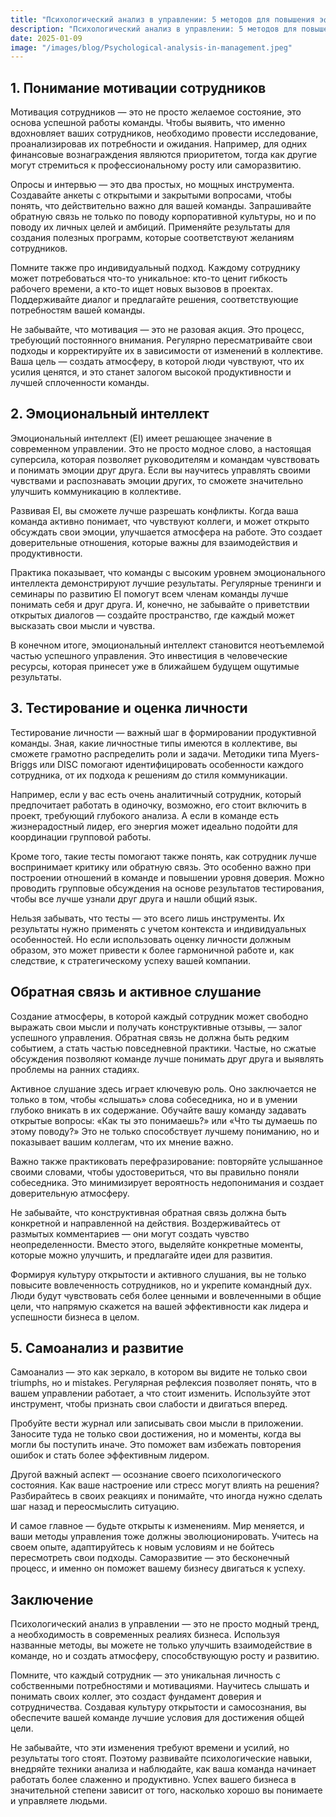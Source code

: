 ```yaml
---  
title: "Психологический анализ в управлении: 5 методов для повышения эффективности бизнеса"  
description: "Психологический анализ в управлении: 5 методов для повышения эффективности бизнеса"  
date: 2025-01-09
image: "/images/blog/Psychological-analysis-in-management.jpeg" 
---
```


## 1. Понимание мотивации сотрудников

Мотивация сотрудников — это не просто желаемое состояние, это основа успешной работы команды. Чтобы выявить, что именно вдохновляет ваших сотрудников, необходимо провести исследование, проанализировав их потребности и ожидания. Например, для одних финансовые вознаграждения являются приоритетом, тогда как другие могут стремиться к профессиональному росту или саморазвитию.

Опросы и интервью — это два простых, но мощных инструмента. Создавайте анкеты с открытыми и закрытыми вопросами, чтобы понять, что действительно важно для вашей команды. Запрашивайте обратную связь не только по поводу корпоративной культуры, но и по поводу их личных целей и амбиций. Применяйте результаты для создания полезных программ, которые соответствуют желаниям сотрудников.

Помните также про индивидуальный подход. Каждому сотруднику может потребоваться что-то уникальное: кто-то ценит гибкость рабочего времени, а кто-то ищет новых вызовов в проектах. Поддерживайте диалог и предлагайте решения, соответствующие потребностям вашей команды.

Не забывайте, что мотивация — это не разовая акция. Это процесс, требующий постоянного внимания. Регулярно пересматривайте свои подходы и корректируйте их в зависимости от изменений в коллективе. Ваша цель — создать атмосферу, в которой люди чувствуют, что их усилия ценятся, и это станет залогом высокой продуктивности и лучшей сплоченности команды.
## 2. Эмоциональный интеллект

Эмоциональный интеллект (EI) имеет решающее значение в современном управлении. Это не просто модное слово, а настоящая суперсила, которая позволяет руководителям и командам чувствовать и понимать эмоции друг друга. Если вы научитесь управлять своими чувствами и распознавать эмоции других, то сможете значительно улучшить коммуникацию в коллективе.

Развивая EI, вы сможете лучше разрешать конфликты. Когда ваша команда активно понимает, что чувствуют коллеги, и может открыто обсуждать свои эмоции, улучшается атмосфера на работе. Это создает доверительные отношения, которые важны для взаимодействия и продуктивности.

Практика показывает, что команды с высоким уровнем эмоционального интеллекта демонстрируют лучшие результаты. Регулярные тренинги и семинары по развитию EI помогут всем членам команды лучше понимать себя и друг друга. И, конечно, не забывайте о приветствии открытых диалогов — создайте пространство, где каждый может высказать свои мысли и чувства.

В конечном итоге, эмоциональный интеллект становится неотъемлемой частью успешного управления. Это инвестиция в человеческие ресурсы, которая принесет уже в ближайшем будущем ощутимые результаты.
## 3. Тестирование и оценка личности

Тестирование личности — важный шаг в формировании продуктивной команды. Зная, какие личностные типы имеются в коллективе, вы сможете грамотно распределить роли и задачи. Методики типа Myers-Briggs или DISC помогают идентифицировать особенности каждого сотрудника, от их подхода к решениям до стиля коммуникации.

Например, если у вас есть очень аналитичный сотрудник, который предпочитает работать в одиночку, возможно, его стоит включить в проект, требующий глубокого анализа. А если в команде есть жизнерадостный лидер, его энергия может идеально подойти для координации групповой работы. 

Кроме того, такие тесты помогают также понять, как сотрудник лучше воспринимает критику или обратную связь. Это особенно важно при построении отношений в команде и повышении уровня доверия. Можно проводить групповые обсуждения на основе результатов тестирования, чтобы все лучше узнали друг друга и нашли общий язык.

Нельзя забывать, что тесты — это всего лишь инструменты. Их результаты нужно применять с учетом контекста и индивидуальных особенностей. Но если использовать оценку личности должным образом, это может привести к более гармоничной работе и, как следствие, к стратегическому успеху вашей компании.
## Обратная связь и активное слушание

Создание атмосферы, в которой каждый сотрудник может свободно выражать свои мысли и получать конструктивные отзывы, — залог успешного управления. Обратная связь не должна быть редким событием, а стать частью повседневной практики. Частые, но сжатые обсуждения позволяют команде лучше понимать друг друга и выявлять проблемы на ранних стадиях.

Активное слушание здесь играет ключевую роль. Оно заключается не только в том, чтобы «слышать» слова собеседника, но и в умении глубоко вникать в их содержание. Обучайте вашу команду задавать открытые вопросы: «Как ты это понимаешь?» или «Что ты думаешь по этому поводу?» Это не только способствует лучшему пониманию, но и показывает вашим коллегам, что их мнение важно.

Важно также практиковать перефразирование: повторяйте услышанное своими словами, чтобы удостовериться, что вы правильно поняли собеседника. Это минимизирует вероятность недопонимания и создает доверительную атмосферу.

Не забывайте, что конструктивная обратная связь должна быть конкретной и направленной на действия. Воздерживайтесь от размытых комментариев — они могут создать чувство неопределенности. Вместо этого, выделяйте конкретные моменты, которые можно улучшить, и предлагайте идеи для развития.

Формируя культуру открытости и активного слушания, вы не только повысите вовлеченность сотрудников, но и укрепите командный дух. Люди будут чувствовать себя более ценными и вовлеченными в общие цели, что напрямую скажется на вашей эффективности как лидера и успешности бизнеса в целом.
## 5. Самоанализ и развитие

Самоанализ — это как зеркало, в котором вы видите не только свои triumphs, но и mistakes. Регулярная рефлексия позволяет понять, что в вашем управлении работает, а что стоит изменить. Используйте этот инструмент, чтобы признать свои слабости и двигаться вперед.

Пробуйте вести журнал или записывать свои мысли в приложении. Заносите туда не только свои достижения, но и моменты, когда вы могли бы поступить иначе. Это поможет вам избежать повторения ошибок и стать более эффективным лидером.

Другой важный аспект — осознание своего психологического состояния. Как ваше настроение или стресс могут влиять на решения? Разбирайтесь в своих реакциях и понимайте, что иногда нужно сделать шаг назад и переосмыслить ситуацию.

И самое главное — будьте открыты к изменениям. Мир меняется, и ваши методы управления тоже должны эволюционировать. Учитесь на своем опыте, адаптируйтесь к новым условиям и не бойтесь пересмотреть свои подходы. Саморазвитие — это бесконечный процесс, и именно он поможет вашему бизнесу двигаться к успеху.
## Заключение

Психологический анализ в управлении — это не просто модный тренд, а необходимость в современных реалиях бизнеса. Используя названные методы, вы можете не только улучшить взаимодействие в команде, но и создать атмосферу, способствующую росту и развитию.

Помните, что каждый сотрудник — это уникальная личность с собственными потребностями и мотивациями. Научитесь слышать и понимать своих коллег, это создаст фундамент доверия и сотрудничества. Создавая культуру открытости и самосознания, вы обеспечите вашей команде лучшие условия для достижения общей цели.

Не забывайте, что эти изменения требуют времени и усилий, но результаты того стоят. Поэтому развивайте психологические навыки, внедряйте техники анализа и наблюдайте, как ваша команда начинает работать более слаженно и продуктивно. Успех вашего бизнеса в значительной степени зависит от того, насколько хорошо вы понимаете и управляете людьми.